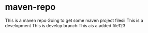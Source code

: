 # maven-repo
This is a maven repo
Going to get some maven project filesii
This is a development
This is develop branch
This ais a added file123
